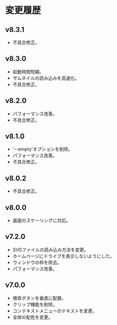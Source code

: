 # 変更履歴

## v8.3.1
* 不具合修正。

## v8.3.0
* 起動時間短縮。
* サムネイルの読み込みを高速化。
* 不具合修正。

## v8.2.0
* パフォーマンス改善。
* 不具合修正。

## v8.1.0
* '--empty'オプションを削除。
* パフォーマンス改善。
* 不具合修正。

## v8.0.2
* 不具合修正。

## v8.0.0
* 画面のスケーリングに対応。

## v7.2.0
* SVGファイルの読み込み方法を変更。
* ホームページにドライブを表示しないようにした。
* ウィンドウの枠を除去。
* パフォーマンス改善。

## v7.0.0
* 検索ボタンを垂直に配置。
* クリップ機能を削除。
* コンテキストメニューのテキストを変更。
* 全体の配色を変更。
